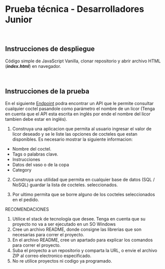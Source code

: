 # Prueba técnica - Desarrolladores Junior

<br>

## Instrucciones de despliegue

Código simple de JavaScript Vanilla, clonar repositorio y abrir archivo HTML (_**index.html**_) en navegador.

<br>

## Instrucciones de la prueba

En el siguiente [Endpoint](www.thecocktaildb.com/api/json/v1/1/search.php?s=Brandy) podra encontrar un API que le permite consultar cualquier coctel pasandole como parámetro el nombre de un licor (Tenga en cuenta que el API esta escrita en inglés por ende el nombre del licor tambien debe estar en inglés).



1. Construya una aplicacion que permita al usuario ingresar el valor de licor deseado y se le liste las opciones de cocteles que estan disponibles. Es necesario mostrar la siguiente informacion:

- Nombre del coctel.
- Tags o palabras clave.
- Instrucciones
- Datos del vaso o de la copa
- Category

2. Construya una utilidad que permita en cualquier base de datos (SQL / NoSQL) guardar la lista de cocteles.
 seleccionados.

3. Por ultimo permita que se borre alguno de los cocteles seleccionados en el pedido.

RECOMENDACIONES
1. Utilice el stack de tecnología que desee. Tenga en cuenta que su proyecto no va a ser ejecutado en un SO Windows
2. Cree un archivo README, donde consigne las librerias que son necesarias para correr el proyecto.
3. En el archivo README, cree un apartado para explicar los comandos para correr el proyecto.
4. Suba el proyecto a un repositorio y comparta la URL, o envie el archivo ZIP al correo electronico especificado.
5. No re utilice proyectos ni codigo ya programado.
